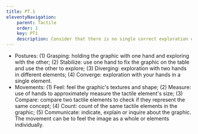 ```yaml
---
title: PT.1
eleventyNavigation:
    parent: Tactile
    order: 1
    key: PT1
    description: Consider that there is no single correct exploration of the audio-tactile graphic, as it depends on the context of application and pedagogical objectives. However, some postures and hand movements are frequently used in tactile exploration.
---
```

- Postures: (1) Grasping: holding the graphic with one hand and exploring with the other; (2) Stabilize: use one hand
to fix the graphic on the table and use the other to explore; (3) Diverging: exploration with two hands in different
elements; (4) Converge: exploration with your hands in a single element.
- Movements: (1) Feel: feel the graphic's textures and shape; (2) Measure: use of hands to approximately measure the
tactile element's size; (3) Compare: compare two tactile elements to check if they represent the same concept; (4)
Count: count of the same tactile elements in the graphic; (5) Communicate: indicate, explain or inquire about the
graphic. The movement can be to feel the image as a whole or elements individually.

